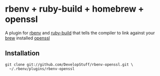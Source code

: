 # rbenv + ruby-build + homebrew + openssl

A plugin for [rbenv](https://github.com/sstephenson/rbenv) and 
[ruby-build](https://github.com/sstephenson/ruby-build) that tells the compiler
to link against your [brew](https://github.com/mxcl/homebrew) installed [openssl](https://www.openssl.org/)

## Installation

    git clone git://github.com/DevelopStuff/rbenv-openssl.git \
      ~/.rbenv/plugins/rbenv-openssl